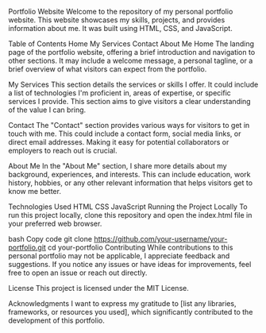  Portfolio Website
Welcome to the repository of my personal portfolio website. This website showcases my skills, projects, and provides information about me. It was built using HTML, CSS, and JavaScript.

Table of Contents
Home
My Services
Contact
About Me
Home
The landing page of the portfolio website, offering a brief introduction and navigation to other sections. It may include a welcome message, a personal tagline, or a brief overview of what visitors can expect from the portfolio.

My Services
This section details the services or skills I offer. It could include a list of technologies I'm proficient in, areas of expertise, or specific services I provide. This section aims to give visitors a clear understanding of the value I can bring.

Contact
The "Contact" section provides various ways for visitors to get in touch with me. This could include a contact form, social media links, or direct email addresses. Making it easy for potential collaborators or employers to reach out is crucial.

About Me
In the "About Me" section, I share more details about my background, experiences, and interests. This can include education, work history, hobbies, or any other relevant information that helps visitors get to know me better.

Technologies Used
HTML
CSS
JavaScript
Running the Project Locally
To run this project locally, clone this repository and open the index.html file in your preferred web browser.

bash
Copy code
git clone https://github.com/your-username/your-portfolio.git
cd your-portfolio
Contributing
While contributions to this personal portfolio may not be applicable, I appreciate feedback and suggestions. If you notice any issues or have ideas for improvements, feel free to open an issue or reach out directly.

License
This project is licensed under the MIT License.

Acknowledgments
I want to express my gratitude to [list any libraries, frameworks, or resources you used], which significantly contributed to the development of this portfolio.
